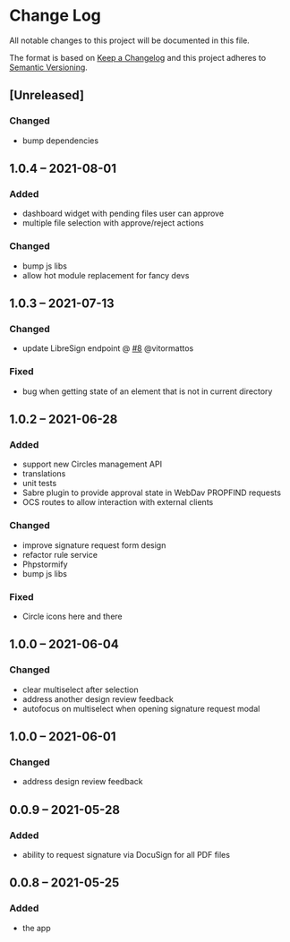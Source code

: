 # Change Log
All notable changes to this project will be documented in this file.

The format is based on [Keep a Changelog](http://keepachangelog.com/)
and this project adheres to [Semantic Versioning](http://semver.org/).

## [Unreleased]

### Changed
- bump dependencies

## 1.0.4 – 2021-08-01
### Added
* dashboard widget with pending files user can approve
* multiple file selection with approve/reject actions

### Changed
* bump js libs
* allow hot module replacement for fancy devs

## 1.0.3 – 2021-07-13
### Changed
* update LibreSign endpoint @
[#8](https://github.com/nextcloud/approval/pull/8) @vitormattos

### Fixed
* bug when getting state of an element that is not in current directory

## 1.0.2 – 2021-06-28
### Added
* support new Circles management API
* translations
* unit tests
* Sabre plugin to provide approval state in WebDav PROPFIND requests
* OCS routes to allow interaction with external clients

### Changed
* improve signature request form design
* refactor rule service
* Phpstormify
* bump js libs

### Fixed
* Circle icons here and there

## 1.0.0 – 2021-06-04
### Changed
* clear multiselect after selection
* address another design review feedback
* autofocus on multiselect when opening signature request modal

## 1.0.0 – 2021-06-01
### Changed
* address design review feedback

## 0.0.9 – 2021-05-28
### Added
* ability to request signature via DocuSign for all PDF files

## 0.0.8 – 2021-05-25
### Added
* the app
